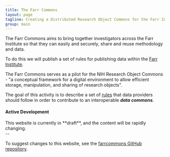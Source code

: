 ```yaml
---
title: The Farr Commons
layout: page
tagline: Creating a Distributed Research Object Commons for the Farr Institute.
group: main
---
```


The Farr Commons aims to bring together investigators across the Farr Institute
so that they can easily and securely, share and reuse methodology and data.

To do this we will publish a set of rules for publishing data within
the [Farr Institute](http://www.farrinstitute.org/).

The Farr Commons serves as a pilot for the NIH Research Object Commons -
"a conceptual framework for a digital environment to allow efficient storage,
manipulation, and sharing of research objects".

The goal of this activity is to describe a set of [rules](/rules/) that data providers
should follow in order to contribute to an interoperable ***data commons***.

<div class="bs-callout bs-callout-warning">
<h4> Active Development </h4>
This website is currently in **draft**, and the content will be rapidly changing.
</div>
--

To suggest changes to this website, see the [farrcommons GitHub repository](https://github.com/farrcommons/farrcommons.github.io/).
